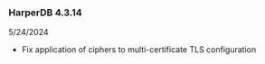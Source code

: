 ### HarperDB 4.3.14

5/24/2024

- Fix application of ciphers to multi-certificate TLS configuration
